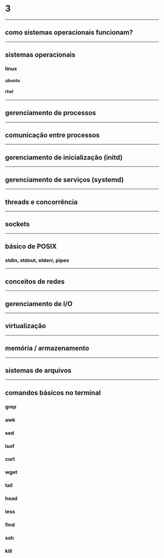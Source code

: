 # 3
---
## como sistemas operacionais funcionam?
---
## sistemas operacionais
### linux
#### ubuntu
#### rhel
---
## gerenciamento de processos
---
## comunicação entre processos
---
## gerenciamento de inicialização (initd)
---
## gerenciamento de serviços (systemd)
---
## threads e concorrência
---
## sockets
---
## básico de POSIX
### stdin, stdout, stderr, pipes
---
## conceitos de redes
---
## gerenciamento de I/O
---
## virtualização
---
## memória / armazenamento
---
## sistemas de arquivos
---
## comandos básicos no terminal
### grep
### awk
### sed
### lsof
### curl
### wget
### tail
### head
### less
### find
### ssh
### kill